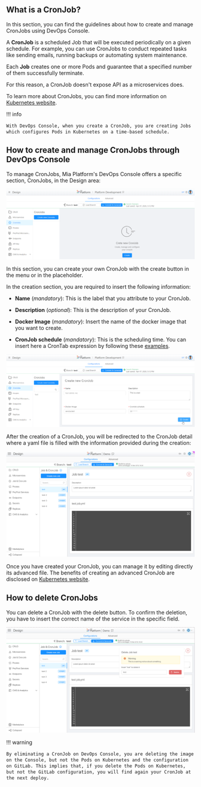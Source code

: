 ## What is a CronJob?

In this section, you can find the guidelines about how to create and manage CronJobs using DevOps Console.

A **CronJob** is a scheduled Job that will be executed periodically on a given schedule. For example, you can use CronJobs to conduct repeated tasks like sending emails, running backups or automating system maintenance.

Each **Job** creates one or more Pods and guarantee that a specified number of them successfully terminate.

For this reason, a CronJob doesn't expose API as a microservices does.

To learn more about CronJobs, you can find more information on [Kubernetes website](https://kubernetes.io/docs/concepts/workloads/controllers/cron-jobs/).

!!! info
    
    With DevOps Console, when you create a CronJob, you are creating Jobs which configures Pods in Kubernetes on a time-based schedule.

## How to create and manage CronJobs through DevOps Console
 
 To manage CronJobs, Mia Platform's DevOps Console offers a specific section, CronJobs, in the Design area:
 
 ![design-cron](img/design-cron.png)
 
 In this section, you can create your own CronJob with the create button in the menu or in the placeholder.
 
 In the creation section, you are required to insert the following information:

  * **Name** (*mandatory*): This is the label that you attribute to your CronJob.
  
  * **Description** (*optional*): This is the description of your CronJob.
  
  * **Docker Image** (*mandatory*): Insert the name of the docker image that you want to create.

  * **CronJob schedule** (*mandatory*):  This is the scheduling time. You can insert here a CronTab expression by following these [examples](https://crontab.guru/examples.html).

 ![design-cron-create](img/design-cron-create.png)

 After the creation of a CronJob, you will be redirected to the CronJob detail where a yaml file is filled with the information provided during the creation:
 
 ![design-cron-detail1](img/design-cron-detail1.png)

Once you have created your CronJob, you can manage it by editing directly its advanced file. The benefits of creating an advanced CronJob are disclosed on [Kubernetes website](https://kubernetes.io/docs/tasks/job/automated-tasks-with-cron-jobs/#writing-a-cron-job-spec).

## How to delete CronJobs

You can delete a CronJob with the delete button. To confirm the deletion, you have to insert the correct name of the service in the specific field.

 ![design-cron-delete1](img/design-cron-delete1.png)

!!!  warning

    By eliminating a CronJob on DevOps Console, you are deleting the image on the Console, but not the Pods on Kubernetes and the configuration on GitLab. This implies that, if you delete the Pods on Kubernetes, but not the GitLab configuration, you will find again your CronJob at the next deploy.

